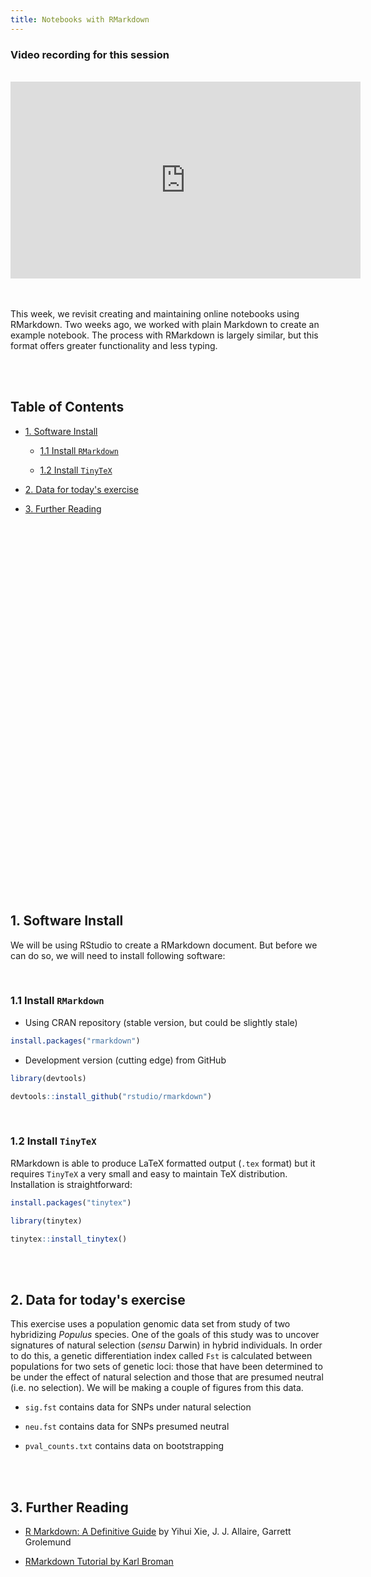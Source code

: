 ```yaml
---
title: Notebooks with RMarkdown
---
```



### Video recording for this session

<br>
<center>
<iframe width="560" height="315" src="https://www.youtube.com/embed/lJnATIEdV-0" title="YouTube video player" frameborder="0" allow="accelerometer; autoplay; clipboard-write; encrypted-media; gyroscope; picture-in-picture" allowfullscreen></iframe>
</center>
<br><br>

This week, we revisit creating and maintaining online notebooks using RMarkdown. Two weeks ago, we worked with plain Markdown to create an example notebook. The process with RMarkdown is largely similar, but this format offers greater functionality and less typing.


<br><br>


## Table of Contents

- [1. Software Install](#software-install)

	- [1.1 Install ``RMarkdown``](#install-rmarkdown)

	- [1.2 Install ``TinyTeX``](#install-tinytex)

- [2. Data for today's exercise](#data-for-todays-exercise)

- [3. Further Reading](#further-reading)


<br><br><br><br><br>
<br><br><br><br><br>
<br><br><br><br><br>
<br><br><br><br><br>
<br><br><br><br><br>
<br><br><br><br><br>
<br><br><br><br><br>


## 1. Software Install

We will be using RStudio to create a RMarkdown document. But before we can do so, we will need to install following software:


<br>

### 1.1 Install ``RMarkdown``

- Using CRAN repository (stable version, but could be slightly stale)

```r
install.packages("rmarkdown")
```

- Development version (cutting edge) from GitHub

```r
library(devtools)

devtools::install_github("rstudio/rmarkdown")
```


<br>

### 1.2 Install ``TinyTeX``

RMarkdown is able to produce LaTeX formatted output (``.tex`` format) but it requires ``TinyTeX`` a very small and easy to maintain TeX distribution.  Installation is straightforward:

```r
install.packages("tinytex")

library(tinytex)

tinytex::install_tinytex()
```


<br><br>

## 2. Data for today's exercise

This exercise uses a population genomic data set from study of two hybridizing *Populus* species. One of the goals of this study was to uncover signatures of natural selection (*sensu* Darwin) in hybrid individuals. In order to do this, a genetic differentiation index called ``Fst`` is calculated between populations for two sets of genetic loci: those that have been determined to be under the effect of natural selection and those that are presumed neutral (i.e. no selection). We will be making a couple of figures from this data.

- ``sig.fst`` contains data for SNPs under natural selection

-  ``neu.fst`` contains data for SNPs presumed neutral 

- ``pval_counts.txt`` contains data on bootstrapping


<br><br>






## 3. Further Reading 

- [R Markdown: A Definitive Guide](https://bookdown.org/yihui/rmarkdown) by Yihui Xie, J. J. Allaire, Garrett Grolemund

- [RMarkdown Tutorial by Karl Broman](https://kbroman.org/knitr_knutshell/pages/Rmarkdown.html)

